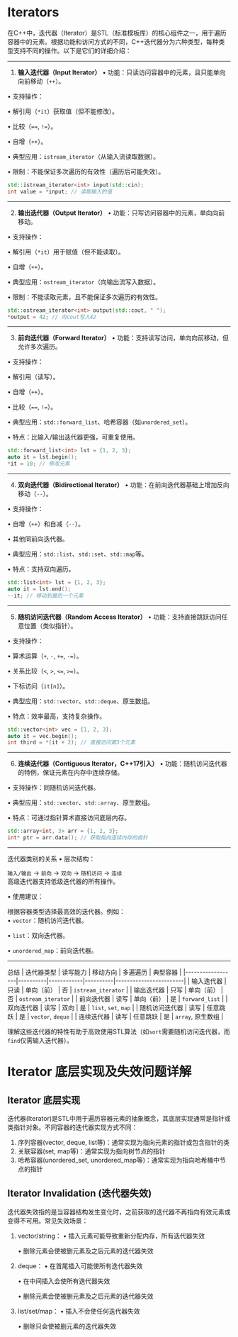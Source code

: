 
# Iterators

在C++中，迭代器（Iterator）是STL（标准模板库）的核心组件之一，用于遍历容器中的元素。根据功能和访问方式的不同，C++迭代器分为六种类型，每种类型支持不同的操作。以下是它们的详细介绍：

---

1. **输入迭代器（Input Iterator）**
• 功能：只读访问容器中的元素，且只能单向向前移动（`++`）。

• 支持操作：

  • 解引用（`*it`）获取值（但不能修改）。

  • 比较（`==`, `!=`）。

  • 自增（`++`）。

• 典型应用：`istream_iterator`（从输入流读取数据）。

• 限制：不能保证多次遍历的有效性（遍历后可能失效）。


```cpp
std::istream_iterator<int> input(std::cin);
int value = *input; // 读取输入的值
```

---

2. **输出迭代器（Output Iterator）**
• 功能：只写访问容器中的元素，单向向前移动。

• 支持操作：

  • 解引用（`*it`）用于赋值（但不能读取）。

  • 自增（`++`）。

• 典型应用：`ostream_iterator`（向输出流写入数据）。

• 限制：不能读取元素，且不能保证多次遍历的有效性。


```cpp
std::ostream_iterator<int> output(std::cout, " ");
*output = 42; // 向cout写入42
```

---

3. **前向迭代器（Forward Iterator）**
• 功能：支持读写访问，单向向前移动，但允许多次遍历。

• 支持操作：

  • 解引用（读写）。

  • 自增（`++`）。

  • 比较（`==`, `!=`）。

• 典型应用：`std::forward_list`、哈希容器（如`unordered_set`）。

• 特点：比输入/输出迭代器更强，可重复使用。


```cpp
std::forward_list<int> lst = {1, 2, 3};
auto it = lst.begin();
*it = 10; // 修改元素
```

---

4. **双向迭代器（Bidirectional Iterator）**
• 功能：在前向迭代器基础上增加反向移动（`--`）。

• 支持操作：

  • 自增（`++`）和自减（`--`）。

  • 其他同前向迭代器。

• 典型应用：`std::list`、`std::set`、`std::map`等。

• 特点：支持双向遍历。


```cpp
std::list<int> lst = {1, 2, 3};
auto it = lst.end();
--it; // 移动到最后一个元素
```

---

5. **随机访问迭代器（Random Access Iterator）**
• 功能：支持直接跳跃访问任意位置（类似指针）。

• 支持操作：

  • 算术运算（`+`, `-`, `+=`, `-=`）。

  • 关系比较（`<`, `>`, `<=`, `>=`）。

  • 下标访问（`it[n]`）。

• 典型应用：`std::vector`、`std::deque`、原生数组。

• 特点：效率最高，支持复杂操作。


```cpp
std::vector<int> vec = {1, 2, 3};
auto it = vec.begin();
int third = *(it + 2); // 直接访问第3个元素
```

---

6. **连续迭代器（Contiguous Iterator，C++17引入）**
• 功能：随机访问迭代器的特例，保证元素在内存中连续存储。

• 支持操作：同随机访问迭代器。

• 典型应用：`std::vector`、`std::array`、原生数组。

• 特点：可通过指针算术直接访问底层内存。


```cpp
std::array<int, 3> arr = {1, 2, 3};
int* ptr = arr.data(); // 获取指向连续内存的指针
```

---

迭代器类别的关系
• 层次结构：  

  `输入/输出` → `前向` → `双向` → `随机访问` → `连续`  
  高级迭代器支持低级迭代器的所有操作。

• 使用建议：  

  根据容器类型选择最高效的迭代器。例如：  
  • `vector`：随机访问迭代器。  

  • `list`：双向迭代器。  

  • `unordered_map`：前向迭代器。


---

总结
| 迭代器类型       | 读写能力 | 移动方向   | 多遍遍历 | 典型容器               |
|------------------|----------|------------|----------|------------------------|
| 输入迭代器       | 只读     | 单向（前） | 否       | `istream_iterator`     |
| 输出迭代器       | 只写     | 单向（前） | 否       | `ostream_iterator`     |
| 前向迭代器       | 读写     | 单向（前） | 是       | `forward_list`         |
| 双向迭代器       | 读写     | 双向       | 是       | `list`, `set`, `map`   |
| 随机访问迭代器   | 读写     | 任意跳跃   | 是       | `vector`, `deque`      |
| 连续迭代器       | 读写     | 任意跳跃   | 是       | `array`, 原生数组      |

理解这些迭代器的特性有助于高效使用STL算法（如`sort`需要随机访问迭代器，而`find`仅需输入迭代器）。

# Iterator 底层实现及失效问题详解

## Iterator 底层实现

迭代器(Iterator)是STL中用于遍历容器元素的抽象概念，其底层实现通常是指针或类指针对象。不同容器的迭代器实现方式不同：

1. 序列容器(vector, deque, list等)：通常实现为指向元素的指针或包含指针的类
2. 关联容器(set, map等)：通常实现为指向树节点的指针
3. 哈希容器(unordered_set, unordered_map等)：通常实现为指向哈希桶中节点的指针

## Iterator Invalidation (迭代器失效)

迭代器失效指的是当容器结构发生变化时，之前获取的迭代器不再指向有效元素或变得不可用。常见失效场景：

1. vector/string：
   • 插入元素可能导致重新分配内存，所有迭代器失效

   • 删除元素会使被删元素及之后元素的迭代器失效


2. deque：
   • 在首尾插入可能使所有迭代器失效

   • 在中间插入会使所有迭代器失效

   • 删除元素会使被删元素及之后元素的迭代器失效


3. list/set/map：
   • 插入不会使任何迭代器失效

   • 删除只会使被删元素的迭代器失效
